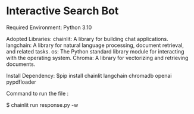 # Interactive Search Bot
 

Required Environment: 
Python 3.10 

Adopted Libraries: 
chainlit: A library for building chat applications. 
langchain: A library for natural language processing, document retrieval, and related tasks. 
os: The Python standard library module for interacting with the operating system. 
Chroma: A library for vectorizing and retrieving documents. 

Install Dependency:
$pip install chainlit langchain chromadb openai pypdfloader 


Command to run the file :

$ chainlit run response.py -w
